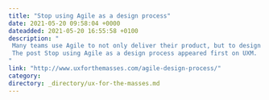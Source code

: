 ```yaml
---
title: "Stop using Agile as a design process"
date: 2021-05-20 09:58:04 +0000
dateadded: 2021-05-20 16:55:58 +0100
description: "  
 Many teams use Agile to not only deliver their product, but to design it as well. Find out why using Agile as a design process is a bad idea and what you should be doing instead. 
 The post Stop using Agile as a design process appeared first on UXM. 
"
link: "http://www.uxforthemasses.com/agile-design-process/"
category:
directory: _directory/ux-for-the-masses.md
---
```

